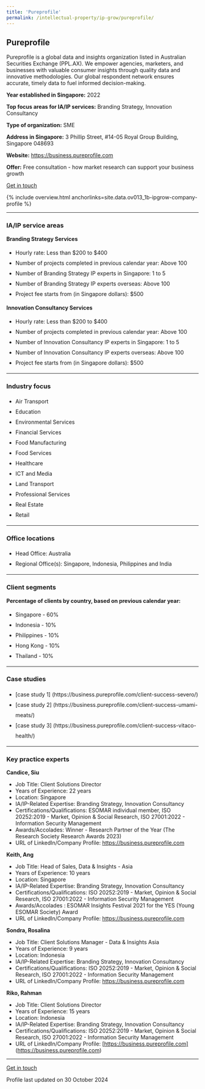 ```yaml
---
title: 'Pureprofile'
permalink: /intellectual-property/ip-grow/pureprofile/
---
```


## Pureprofile

Pureprofile is a global data and insights organization listed in Australian Securities Exchange (PPL.AX). We empower agencies, marketers, and businesses with valuable consumer insights through quality data and innovative methodologies. Our global respondent network ensures accurate, timely data to fuel informed decision-making.

<b>Year established in Singapore:</b> 2022

<b>Top focus areas for IA/IP services:</b> Branding Strategy, Innovation Consultancy

<b>Type of organization:</b> SME

<b>Address in Singapore:</b> 3 Phillip Street, #14-05 Royal Group Building, Singapore 048693

<b>Website:</b> <a href='https://business.pureprofile.com'>https://business.pureprofile.com</a>

<b>Offer:</b> Free consultation - how market research can support your business growth

<a class='btn' href='https://form.gov.sg/6719c632a9efcc2520c05e27' target='_blank' rel='noopener'>Get in touch</a>

{% include overview.html anchorlinks=site.data.ov013_1b-ipgrow-company-profile %}

---
<a name='ip-related-service-areas'></a>
### IA/IP service areas

**Branding Strategy Services**

<ul>
<li style='line-height: 27px; margin: 0px 0px !important'>Hourly rate:  Less than $200 to $400</li>
<li style='line-height: 27px; margin: 0px 0px !important'>Number of projects completed in previous calendar year: Above 100</li>
<li style='line-height: 27px; margin: 0px 0px !important'>Number of Branding Strategy IP experts in Singapore: 1 to 5</li>
<li style='line-height: 27px; margin: 0px 0px !important'>Number of Branding Strategy IP experts overseas: Above 100</li>
<li style='line-height: 27px; margin: 0px 0px !important'>Project fee starts from (in Singapore dollars):  $500</li>
</ul>

**Innovation Consultancy Services**

<ul>
<li style='line-height: 27px; margin: 0px 0px !important'>Hourly rate:  Less than $200 to $400</li>
<li style='line-height: 27px; margin: 0px 0px !important'>Number of projects completed in previous calendar year: Above 100</li>
<li style='line-height: 27px; margin: 0px 0px !important'>Number of Innovation Consultancy IP experts in Singapore: 1 to 5</li>
<li style='line-height: 27px; margin: 0px 0px !important'>Number of Innovation Consultancy IP experts overseas: Above 100</li>
<li style='line-height: 27px; margin: 0px 0px !important'>Project fee starts from (in Singapore dollars):  $500</li>
</ul>

---
<a name='industry-focus'></a>
### Industry focus

<ul><li style='line-height: 27px; margin: 0px 0px !important'> Air Transport</li><li style='line-height: 27px; margin: 0px 0px !important'>Education</li><li style='line-height: 27px; margin: 0px 0px !important'>Environmental Services</li><li style='line-height: 27px; margin: 0px 0px !important'>Financial Services</li><li style='line-height: 27px; margin: 0px 0px !important'>Food Manufacturing </li><li style='line-height: 27px; margin: 0px 0px !important'>Food Services</li><li style='line-height: 27px; margin: 0px 0px !important'>Healthcare</li><li style='line-height: 27px; margin: 0px 0px !important'>ICT and Media</li><li style='line-height: 27px; margin: 0px 0px !important'>Land Transport</li><li style='line-height: 27px; margin: 0px 0px !important'>Professional Services</li><li style='line-height: 27px; margin: 0px 0px !important'>Real Estate</li><li style='line-height: 27px; margin: 0px 0px !important'>Retail</li></ul>

---
<a name='office-locations'></a>
### Office locations

<ul><li style='line-height: 27px; margin: 0px 0px !important'> Head Office: Australia</li><li style='line-height: 27px; margin: 0px 0px !important'>Regional Office(s): Singapore, Indonesia, Philippines and India</li></ul>

---
<a name='client-segments'></a>
### Client segments

**Percentage of clients by country, based on previous calendar year:**

<ul><li style='line-height: 27px; margin: 0px 0px !important'> Singapore - 60%</li><li style='line-height: 27px; margin: 0px 0px !important'>Indonesia - 10%</li><li style='line-height: 27px; margin: 0px 0px !important'>Philippines - 10%</li><li style='line-height: 27px; margin: 0px 0px !important'>Hong Kong - 10%</li><li style='line-height: 27px; margin: 0px 0px !important'>Thailand - 10%</li></ul>

---
<a name='case-studies'></a>
### Case studies

<ul><li style='line-height: 27px; margin: 0px 0px !important'> [case study 1] (https://business.pureprofile.com/client-success-severo/)</li><li style='line-height: 27px; margin: 0px 0px !important'>[case study 2] (https://business.pureprofile.com/client-success-umami-meats/)</li><li style='line-height: 27px; margin: 0px 0px !important'>[case study 3] (https://business.pureprofile.com/client-success-vitaco-health/)</li></ul>

---
<a name='key-practice-experts'></a>
### Key practice experts

**Candice, Siu**

- Job Title: Client Solutions Director 
- Years of Experience: 22 years
- Location: Singapore
- IA/IP-Related Expertise: Branding Strategy, Innovation Consultancy
- Certifications/Qualifications: ESOMAR individual member, ISO 20252:2019 - Market, Opinion & Social Research, ISO 27001:2022 - Information Security Management
- Awards/Accolades: Winner - Research Partner of the Year (The Research Society Research Awards 2023)
- URL of LinkedIn/Company Profile: <a href="https://business.pureprofile.com" target="_blank" rel="noopener">https://business.pureprofile.com</a>

**Keith, Ang**

- Job Title: Head of Sales, Data & Insights - Asia
- Years of Experience: 10 years
- Location: Singapore 
- IA/IP-Related Expertise: Branding Strategy, Innovation Consultancy
- Certifications/Qualifications: ISO 20252:2019 - Market, Opinion & Social Research, ISO 27001:2022 - Information Security Management
- Awards/Accolades : ESOMAR Insights Festival 2021 for the YES (Young ESOMAR Society) Award
- URL of LinkedIn/Company Profile: <a href="https://business.pureprofile.com" target="_blank" rel="noopener">https://business.pureprofile.com</a>

**Sondra, Rosalina**

- Job Title: Client Solutions Manager - Data & Insights Asia
- Years of Experience: 9 years
- Location: Indonesia
- IA/IP-Related Expertise: Branding Strategy, Innovation Consultancy
- Certifications/Qualifications: ISO 20252:2019 - Market, Opinion & Social Research, ISO 27001:2022 - Information Security Management
- URL of LinkedIn/Company Profile: 
<a href="https://business.pureprofile.com" target="_blank" rel="noopener">https://business.pureprofile.com</a>  

**Riko, Rahman**

- Job Title: Client Solutions Director
- Years of Experience: 15 years
- Location: Indonesia
- IA/IP-Related Expertise: Branding Strategy, Innovation Consultancy
- Certifications/Qualifications: ISO 20252:2019 - Market, Opinion & Social Research, ISO 27001:2022 - Information Security Management
- URL of LinkedIn/Company Profile: [https://business.pureprofile.com] (https://business.pureprofile.com)  


---
<p>
<a class='btn' href='https://form.gov.sg/6719c632a9efcc2520c05e27' target='_blank' rel='noopener'>Get in touch</a>
</p>
Profile last updated on 30 October 2024
